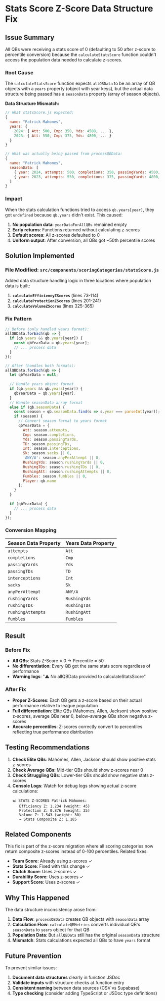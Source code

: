 # Stats Score Z-Score Data Structure Fix

## Issue Summary

All QBs were receiving a stats score of 0 (defaulting to 50 after z-score to percentile conversion) because the `calculateStatsScore` function couldn't access the population data needed to calculate z-scores.

### Root Cause

The `calculateStatsScore` function expects `allQBData` to be an array of QB objects with a `years` property (object with year keys), but the actual data structure being passed has a `seasonData` property (array of season objects).

**Data Structure Mismatch:**

```javascript
// What statsScore.js expected:
{
  name: "Patrick Mahomes",
  years: {
    2024: { Att: 500, Cmp: 350, Yds: 4500, ... },
    2023: { Att: 550, Cmp: 375, Yds: 4800, ... }
  }
}

// What was actually being passed from processQBData:
{
  name: "Patrick Mahomes",
  seasonData: [
    { year: 2024, attempts: 500, completions: 350, passingYards: 4500, ... },
    { year: 2023, attempts: 550, completions: 375, passingYards: 4800, ... }
  ]
}
```

### Impact

When the stats calculation functions tried to access `qb.years[year]`, they got `undefined` because `qb.years` didn't exist. This caused:

1. **No population data**: `yearDataForAllQBs` remained empty
2. **Early returns**: Functions returned without calculating z-scores
3. **Default scores**: All z-scores defaulted to 0
4. **Uniform output**: After conversion, all QBs got ~50th percentile scores

## Solution Implemented

### File Modified: `src/components/scoringCategories/statsScore.js`

Added data structure handling logic in three locations where population data is built:

1. **`calculateEfficiencyZScores`** (lines 73-114)
2. **`calculateProtectionZScores`** (lines 201-241)  
3. **`calculateVolumeZScores`** (lines 325-365)

### Fix Pattern

```javascript
// Before (only handled years format):
allQBData.forEach(qb => {
  if (qb.years && qb.years[year]) {
    const qbYearData = qb.years[year];
    // ... process data
  }
});

// After (handles both formats):
allQBData.forEach(qb => {
  let qbYearData = null;
  
  // Handle years object format
  if (qb.years && qb.years[year]) {
    qbYearData = qb.years[year];
  } 
  // Handle seasonData array format
  else if (qb.seasonData) {
    const season = qb.seasonData.find(s => s.year === parseInt(year));
    if (season) {
      // Convert season format to years format
      qbYearData = {
        Att: season.attempts,
        Cmp: season.completions,
        Yds: season.passingYards,
        TD: season.passingTDs,
        Int: season.interceptions,
        Sk: season.sacks || 0,
        'ANY/A': season.anyPerAttempt || 0,
        RushingYds: season.rushingYards || 0,
        RushingTDs: season.rushingTDs || 0,
        RushingAtt: season.rushingAttempts || 0,
        Fumbles: season.fumbles || 0,
        Player: qb.name
      };
    }
  }
  
  if (qbYearData) {
    // ... process data
  }
});
```

### Conversion Mapping

| Season Data Property | Years Data Property |
|---------------------|---------------------|
| `attempts` | `Att` |
| `completions` | `Cmp` |
| `passingYards` | `Yds` |
| `passingTDs` | `TD` |
| `interceptions` | `Int` |
| `sacks` | `Sk` |
| `anyPerAttempt` | `ANY/A` |
| `rushingYards` | `RushingYds` |
| `rushingTDs` | `RushingTDs` |
| `rushingAttempts` | `RushingAtt` |
| `fumbles` | `Fumbles` |

## Result

### Before Fix
- **All QBs**: Stats Z-Score = 0 → Percentile ≈ 50
- **No differentiation**: Every QB got the same stats score regardless of performance
- **Warning logs**: "⚠️ No allQBData provided to calculateStatsScore"

### After Fix
- **Proper Z-Scores**: Each QB gets a z-score based on their actual performance relative to league population
- **Full differentiation**: Elite QBs (Mahomes, Allen, Jackson) show positive z-scores, average QBs near 0, below-average QBs show negative z-scores
- **Accurate percentiles**: Z-scores correctly convert to percentiles reflecting true performance distribution

## Testing Recommendations

1. **Check Elite QBs**: Mahomes, Allen, Jackson should show positive stats z-scores
2. **Check Average QBs**: Mid-tier QBs should show z-scores near 0
3. **Check Struggling QBs**: Lower-tier QBs should show negative stats z-scores
4. **Console Logs**: Watch for debug logs showing actual z-score calculations:
   ```
   📊 STATS Z-SCORES Patrick Mahomes:
      Efficiency Z: 1.234 (weight: 45)
      Protection Z: 0.876 (weight: 25)
      Volume Z: 1.543 (weight: 30)
      → Stats Composite Z: 1.185
   ```

## Related Components

This fix is part of the z-score migration where all scoring categories now return composite z-scores instead of 0-100 percentiles. Related fixes:

- **Team Score**: Already using z-scores ✓
- **Stats Score**: Fixed with this change ✓
- **Clutch Score**: Uses z-scores ✓
- **Durability Score**: Uses z-scores ✓
- **Support Score**: Uses z-scores ✓

## Why This Happened

The data structure inconsistency arose from:

1. **Data Flow**: `processQBData` creates QB objects with `seasonData` array
2. **Calculation Flow**: `calculateQBMetrics` converts individual QB's `seasonData` to `years` object for that QB
3. **Population Data**: But `allQBData` still has the original `seasonData` structure
4. **Mismatch**: Stats calculations expected all QBs to have `years` format

## Future Prevention

To prevent similar issues:

1. **Document data structures** clearly in function JSDoc
2. **Validate inputs** with structure checks at function entry
3. **Consistent naming** between data sources (CSV vs Supabase)
4. **Type checking** (consider adding TypeScript or JSDoc type definitions)

